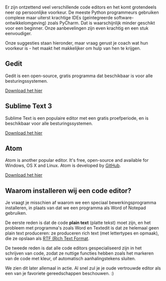 Er zijn ontzettend veel verschillende code editors en het komt grotendeels neer op persoonlijke voorkeur. De meeste Python programmeurs gebruiken complexe maar uiterst krachtige IDEs (geïntegreerde software-ontwikkelomgeving) zoals PyCharm. Dat is waarschijnlijk minder geschikt voor een beginner. Onze aanbevelingen zijn even krachtig en een stuk eenvoudiger.

Onze suggesties staan hieronder, maar vraag gerust je coach wat hun voorkeur is - het maakt het makkelijker om hulp van hen te krijgen.

## Gedit

Gedit is een open-source, gratis programma dat beschikbaar is voor alle besturingssystemen.

[Download het hier](https://wiki.gnome.org/Apps/Gedit#Download)

## Sublime Text 3

Sublime Text is een populaire editor met een gratis proefperiode, en is beschikbaar voor alle besturingssystemen.

[Download het hier](https://www.sublimetext.com/3)

## Atom

Atom is another popular editor. It's free, open-source and available for Windows, OS X and Linux. Atom is developed by [GitHub](https://github.com/).

[Download het hier](https://atom.io/)

## Waarom installeren wij een code editor?

Je vraagt je misschien af waarom we een speciaal bewerkingsprogramma installeren, in plaats van dat we een programma als Word of Notepad gebruiken.

De eerste reden is dat de code **plain text** (platte tekst) moet zijn, en het probleem met programma's zoals Word en Textedit is dat ze helemaal geen plain text produceren: ze produceren rich text (met lettertypes en opmaak), die ze opslaan als [RTF (Rich Text Format](https://en.wikipedia.org/wiki/Rich_Text_Format).

De tweede reden is dat alle code editors gespecialiseerd zijn in het schrijven van code, zodat ze nuttige functies hebben zoals het markeren van de code met kleur, of automatisch aanhalingstekens sluiten.

We zien dit later allemaal in actie. Al snel zul je je oude vertrouwde editor als een van je favoriete gereedschappen beschouwen. :)